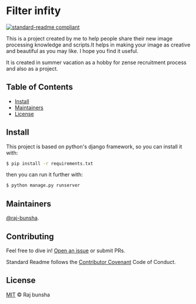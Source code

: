 # Filter infity

[![standard-readme compliant](https://img.shields.io/badge/Image%20filter-Community-brightgreen.svg?style=flat-square)](https://github.com/raj-bunsha/filter-infinity)

This is a project created by me to help people share their new image processing knowledge and scripts.It helps in making your image as creative and beautiful as you may like. I hope you find it useful.

It is created in summer vacation as a hobby  for zense recruitment process and also as a project.

## Table of Contents

- [Install](#install)
- [Maintainers](#maintainers)
- [License](#license)

## Install

This project is based on python's django framework, so you can install it with:

```bash
$ pip install -r requirements.txt
```

then you can run it further with:

```bash
$ python manage.py runserver
```
## Maintainers

[@raj-bunsha](https://github.com/raj-bunsha).

## Contributing

Feel free to dive in! [Open an issue](https://github.com/raj-bunsha/filter-infinity/issues/new) or submit PRs.

Standard Readme follows the [Contributor Covenant](http://contributor-covenant.org/version/1/3/0/) Code of Conduct.

## License

[MIT](LICENSE) © Raj bunsha